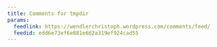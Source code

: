 ```yaml
---
title: Comments for tmpdir
params:
  feedlink: https://wendlerchristoph.wordpress.com/comments/feed/
  feedid: edd6e73ef6e881e662a319ef924cad55
---
```

